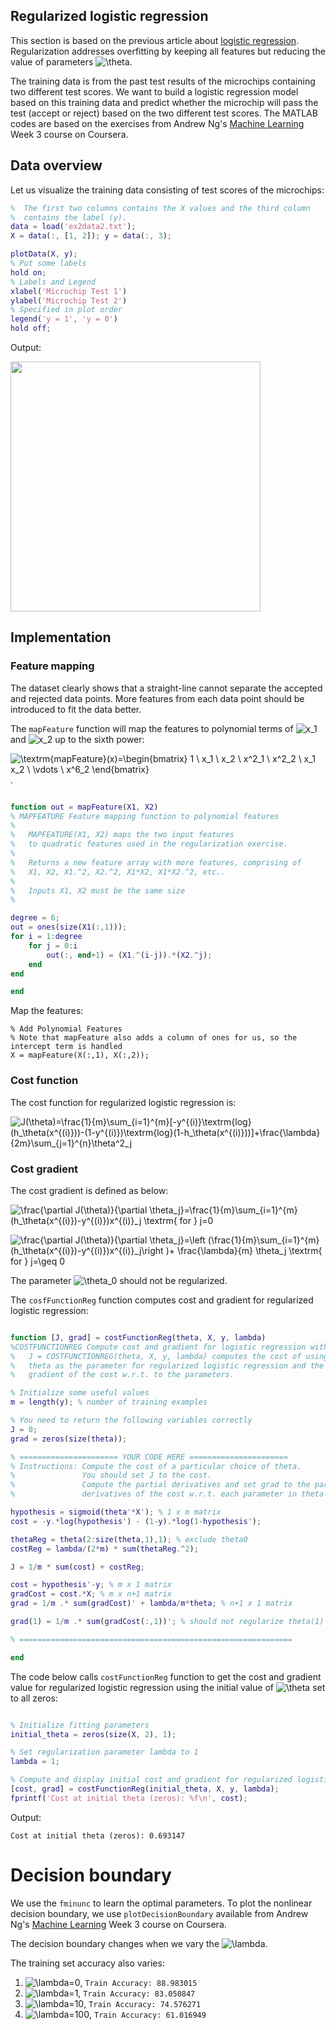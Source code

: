 ## Regularized logistic regression

This section is based on the previous article about [logistic regression](../master/logistic-regression.md). Regularization addresses overfitting by keeping all features but reducing the value of parameters ![\theta](https://render.githubusercontent.com/render/math?math=%5Ctheta).

The training data is from the past test results of the microchips containing two different test scores. We want to build a logistic regression model based on this training data and predict whether the microchip will pass the test (accept or reject) based on the two different test scores. The MATLAB codes are based on the exercises from Andrew Ng's [Machine Learning](https://www.coursera.org/learn/machine-learning) Week 3 course on Coursera.

## Data overview

Let us visualize the training data consisting of test scores of the microchips:

```Matlab
%  The first two columns contains the X values and the third column
%  contains the label (y).
data = load('ex2data2.txt');
X = data(:, [1, 2]); y = data(:, 3);

plotData(X, y);
% Put some labels 
hold on;
% Labels and Legend
xlabel('Microchip Test 1')
ylabel('Microchip Test 2')
% Specified in plot order
legend('y = 1', 'y = 0')
hold off;
```

Output:

<img src="https://github.com/a-yosua/machine-learning/blob/master/images/regularizedLogisticRegression/qualityScore.png" width="400">

## Implementation

### Feature mapping

The dataset clearly shows that a straight-line cannot separate the accepted and rejected data points. More features from each data point should be introduced to fit the data better.

The ``mapFeature`` function will map the features to polynomial terms of ![x_1](https://render.githubusercontent.com/render/math?math=x_1) and ![x_2](https://render.githubusercontent.com/render/math?math=x_2) up to the sixth power:

![\textrm{mapFeature}(x)=\begin{bmatrix} 1 \\  x_1 \\  x_2 \\  x^2_1 \\  x^2_2 \\  x_1 x_2 \\ \vdots  \\  x^6_2 \end{bmatrix}](https://render.githubusercontent.com/render/math?math=%5Ctextrm%7BmapFeature%7D(x)%3D%5Cbegin%7Bbmatrix%7D%201%20%5C%5C%20%20x_1%20%5C%5C%20%20x_2%20%5C%5C%20%20x%5E2_1%20%5C%5C%20%20x%5E2_2%20%5C%5C%20%20x_1%20x_2%20%5C%5C%20%5Cvdots%20%20%5C%5C%20%20x%5E6_2%20%5Cend%7Bbmatrix%7D).

```Matlab

function out = mapFeature(X1, X2)
% MAPFEATURE Feature mapping function to polynomial features
%
%   MAPFEATURE(X1, X2) maps the two input features
%   to quadratic features used in the regularization exercise.
%
%   Returns a new feature array with more features, comprising of 
%   X1, X2, X1.^2, X2.^2, X1*X2, X1*X2.^2, etc..
%
%   Inputs X1, X2 must be the same size
%

degree = 6;
out = ones(size(X1(:,1)));
for i = 1:degree
    for j = 0:i
        out(:, end+1) = (X1.^(i-j)).*(X2.^j);
    end
end

end

```

Map the features:

```
% Add Polynomial Features
% Note that mapFeature also adds a column of ones for us, so the intercept term is handled
X = mapFeature(X(:,1), X(:,2));
```

### Cost function

The cost function for regularized logistic regression is:

![J(\theta)=\frac{1}{m}\sum_{i=1}^{m}\[-y^{(i)}\textrm{log}(h_\theta(x^{(i)}))-(1-y^{(i)})\textrm{log}(1-h_\theta(x^{(i)}))\]+\frac{\lambda}{2m}\sum_{j=1}^{n}\theta^2_j](https://render.githubusercontent.com/render/math?math=J(%5Ctheta)%3D%5Cfrac%7B1%7D%7Bm%7D%5Csum_%7Bi%3D1%7D%5E%7Bm%7D%5B-y%5E%7B(i)%7D%5Ctextrm%7Blog%7D(h_%5Ctheta(x%5E%7B(i)%7D))-(1-y%5E%7B(i)%7D)%5Ctextrm%7Blog%7D(1-h_%5Ctheta(x%5E%7B(i)%7D))%5D%2B%5Cfrac%7B%5Clambda%7D%7B2m%7D%5Csum_%7Bj%3D1%7D%5E%7Bn%7D%5Ctheta%5E2_j)

### Cost gradient

The cost gradient is defined as below:

![\frac{\partial J(\theta)}{\partial \theta_j}=\frac{1}{m}\sum_{i=1}^{m}(h_\theta(x^{(i)})-y^{(i)})x^{(i)}_j \textrm{ for } j=0](https://render.githubusercontent.com/render/math?math=%5Cfrac%7B%5Cpartial%20J(%5Ctheta)%7D%7B%5Cpartial%20%5Ctheta_j%7D%3D%5Cfrac%7B1%7D%7Bm%7D%5Csum_%7Bi%3D1%7D%5E%7Bm%7D(h_%5Ctheta(x%5E%7B(i)%7D)-y%5E%7B(i)%7D)x%5E%7B(i)%7D_j%20%5Ctextrm%7B%20for%20%7D%20j%3D0)

![\frac{\partial J(\theta)}{\partial \theta_j}=\left (\frac{1}{m}\sum_{i=1}^{m}(h_\theta(x^{(i)})-y^{(i)})x^{(i)}_j\right )+ \frac{\lambda}{m} \theta_j \textrm{ for } j=\geq 0](https://render.githubusercontent.com/render/math?math=%5Cfrac%7B%5Cpartial%20J(%5Ctheta)%7D%7B%5Cpartial%20%5Ctheta_j%7D%3D%5Cleft%20(%5Cfrac%7B1%7D%7Bm%7D%5Csum_%7Bi%3D1%7D%5E%7Bm%7D(h_%5Ctheta(x%5E%7B(i)%7D)-y%5E%7B(i)%7D)x%5E%7B(i)%7D_j%5Cright%20)%2B%20%5Cfrac%7B%5Clambda%7D%7Bm%7D%20%5Ctheta_j%20%5Ctextrm%7B%20for%20%7D%20j%3D%5Cgeq%200)

The parameter ![\theta_0](https://render.githubusercontent.com/render/math?math=%5Ctheta_0) should not be regularized.

The ``cosfFunctionReg`` function computes cost and gradient for regularized logistic regression:

```Matlab

function [J, grad] = costFunctionReg(theta, X, y, lambda)
%COSTFUNCTIONREG Compute cost and gradient for logistic regression with regularization
%   J = COSTFUNCTIONREG(theta, X, y, lambda) computes the cost of using
%   theta as the parameter for regularized logistic regression and the
%   gradient of the cost w.r.t. to the parameters. 

% Initialize some useful values
m = length(y); % number of training examples

% You need to return the following variables correctly 
J = 0;
grad = zeros(size(theta));

% ====================== YOUR CODE HERE ======================
% Instructions: Compute the cost of a particular choice of theta.
%               You should set J to the cost.
%               Compute the partial derivatives and set grad to the partial
%               derivatives of the cost w.r.t. each parameter in theta

hypothesis = sigmoid(theta'*X'); % 1 x m matrix
cost = -y.*log(hypothesis') - (1-y).*log(1-hypothesis');

thetaReg = theta(2:size(theta,1),1); % exclude theta0
costReg = lambda/(2*m) * sum(thetaReg.^2);

J = 1/m * sum(cost) + costReg;

cost = hypothesis'-y; % m x 1 matrix
gradCost = cost.*X; % m x n+1 matrix
grad = 1/m .* sum(gradCost)' + lambda/m*theta; % n+1 x 1 matrix

grad(1) = 1/m .* sum(gradCost(:,1))'; % should not regularize theta(1) or j0

% =============================================================

end

```

The code below calls ``costFunctionReg`` function to get the cost and gradient value for regularized logistic regression using the initial value of ![\theta](https://render.githubusercontent.com/render/math?math=%5Ctheta) set to all zeros:

```Matlab

% Initialize fitting parameters
initial_theta = zeros(size(X, 2), 1);

% Set regularization parameter lambda to 1
lambda = 1;

% Compute and display initial cost and gradient for regularized logistic regression
[cost, grad] = costFunctionReg(initial_theta, X, y, lambda);
fprintf('Cost at initial theta (zeros): %f\n', cost);

```

Output:

```
Cost at initial theta (zeros): 0.693147

```

# Decision boundary

We use the ``fminunc`` to learn the optimal parameters. To plot the nonlinear decision boundary, we use ``plotDecisionBoundary`` available from Andrew Ng's [Machine Learning](https://www.coursera.org/learn/machine-learning) Week 3 course on Coursera.

The decision boundary changes when we vary the ![\lambda](https://render.githubusercontent.com/render/math?math=%5Clambda).

The training set accuracy also varies:
1. ![\lambda=0](https://render.githubusercontent.com/render/math?math=%5Clambda%3D0), ``Train Accuracy: 88.983015``
2. ![\lambda=1](https://render.githubusercontent.com/render/math?math=%5Clambda%3D1), ``Train Accuracy: 83.050847``
3. ![\lambda=10](https://render.githubusercontent.com/render/math?math=%5Clambda%3D10), ``Train Accuracy: 74.576271``
4. ![\lambda=100](https://render.githubusercontent.com/render/math?math=%5Clambda%3D100), ``Train Accuracy: 61.016949``
